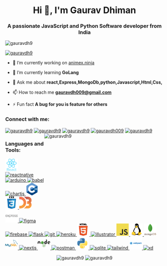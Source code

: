 <h1 align="center">Hi 👋, I'm Gaurav Dhiman</h1>
<h3 align="center">A passionate JavaScript and Python Software developer from India</h3>

<p align="left"> <img src="https://komarev.com/ghpvc/?username=gauravdh9&label=Profile%20views&color=0e75b6&style=flat" alt="gauravdh9" /> </p>

<p align="left"> <a href="https://github.com/ryo-ma/github-profile-trophy"><img src="https://github-profile-trophy.vercel.app/?username=gauravdh9" alt="gauravdh9" /></a> </p>

- 🔭 I’m currently working on [animex.ninja](https://github.com/routayush1/animexninja)

- 🌱 I’m currently learning **GoLang**

- 💬 Ask me about **react,Express,MongoDb,python,Javascript,Html,Css,**

- 📫 How to reach me **gauravdh009@gmail.com**

- ⚡ Fun fact **A bug for you is feature for others**

<h3 align="left">Connect with me:</h3>
<p align="left">
<a href="https://dev.to/gauravdh9" target="blank"><img align="center" src="https://cdn.jsdelivr.net/npm/simple-icons@3.0.1/icons/dev-dot-to.svg" alt="gauravdh9" height="30" width="40" /></a>
<a href="https://linkedin.com/in/gauravdh9" target="blank"><img align="center" src="https://cdn.jsdelivr.net/npm/simple-icons@3.0.1/icons/linkedin.svg" alt="gauravdh9" height="30" width="40" /></a>
<a href="https://dribbble.com/gauravdh9" target="blank"><img align="center" src="https://cdn.jsdelivr.net/npm/simple-icons@3.0.1/icons/dribbble.svg" alt="gauravdh9" height="30" width="40" /></a>
<a href="https://www.hackerrank.com/gauravdh009" target="blank"><img align="center" src="https://cdn.jsdelivr.net/npm/simple-icons@3.0.1/icons/hackerrank.svg" alt="gauravdh009" height="30" width="40" /></a>
<a href="https://www.leetcode.com/gauravdh9" target="blank"><img align="center" src="https://cdn.jsdelivr.net/npm/simple-icons@3.0.1/icons/leetcode.svg" alt="gauravdh9" height="30" width="40" /></a>
<img align="right"  width="380" height="250" src="https://github-readme-stats.vercel.app/api/top-langs?username=gauravdh9&show_icons=true&locale=en&layout=compact" alt="gauravdh9" />
</p>

<h3 align="left">Languages and Tools:</h3>
<p align="left"><a href="https://reactjs.org/" target="_blank"> <img src="https://raw.githubusercontent.com/devicons/devicon/master/icons/react/react-original-wordmark.svg" alt="react" width="40" height="40"/> </a> <a href="https://reactnative.dev/" target="_blank"> <img src="https://reactnative.dev/img/header_logo.svg" alt="reactnative" width="40" height="40"/> </a><a href="https://www.arduino.cc/" target="_blank"> <img src="https://cdn.worldvectorlogo.com/logos/arduino-1.svg" alt="arduino" width="40" height="40"/> </a> <a href="https://babeljs.io/" target="_blank"> <img src="https://www.vectorlogo.zone/logos/babeljs/babeljs-icon.svg" alt="babel" width="40" height="40"/> </a> <a href="https://www.chartjs.org" target="_blank"> <img src="https://www.chartjs.org/media/logo-title.svg" alt="chartjs" width="40" height="40"/> </a> <a href="https://www.w3schools.com/cpp/" target="_blank"> <img src="https://raw.githubusercontent.com/devicons/devicon/master/icons/cplusplus/cplusplus-original.svg" alt="cplusplus" width="40" height="40"/> </a> <a href="https://www.w3schools.com/css/" target="_blank"> <img src="https://raw.githubusercontent.com/devicons/devicon/master/icons/css3/css3-original-wordmark.svg" alt="css3" width="40" height="40"/> </a> <a href="https://d3js.org/" target="_blank"> <img src="https://raw.githubusercontent.com/devicons/devicon/master/icons/d3js/d3js-original.svg" alt="d3js" width="40" height="40"/> </a> <a href="https://expressjs.com" target="_blank"> <img src="https://raw.githubusercontent.com/devicons/devicon/master/icons/express/express-original-wordmark.svg" alt="express" width="40" height="40"/> </a> <a href="https://www.figma.com/" target="_blank"> <img src="https://www.vectorlogo.zone/logos/figma/figma-icon.svg" alt="figma" width="40" height="40"/> </a> <a href="https://firebase.google.com/" target="_blank"> <img src="https://www.vectorlogo.zone/logos/firebase/firebase-icon.svg" alt="firebase" width="40" height="40"/> </a> <a href="https://flask.palletsprojects.com/" target="_blank"> <img src="https://www.vectorlogo.zone/logos/pocoo_flask/pocoo_flask-icon.svg" alt="flask" width="40" height="40"/> </a> <a href="https://git-scm.com/" target="_blank"> <img src="https://www.vectorlogo.zone/logos/git-scm/git-scm-icon.svg" alt="git" width="40" height="40"/> </a> <a href="https://heroku.com" target="_blank"> <img src="https://www.vectorlogo.zone/logos/heroku/heroku-icon.svg" alt="heroku" width="40" height="40"/> </a> <a href="https://www.w3.org/html/" target="_blank"> <img src="https://raw.githubusercontent.com/devicons/devicon/master/icons/html5/html5-original-wordmark.svg" alt="html5" width="40" height="40"/> </a> <a href="https://www.adobe.com/in/products/illustrator.html" target="_blank"> <img src="https://www.vectorlogo.zone/logos/adobe_illustrator/adobe_illustrator-icon.svg" alt="illustrator" width="40" height="40"/> </a> <a href="https://developer.mozilla.org/en-US/docs/Web/JavaScript" target="_blank"> <img src="https://raw.githubusercontent.com/devicons/devicon/master/icons/javascript/javascript-original.svg" alt="javascript" width="40" height="40"/> </a> <a href="https://www.linux.org/" target="_blank"> <img src="https://raw.githubusercontent.com/devicons/devicon/master/icons/linux/linux-original.svg" alt="linux" width="40" height="40"/> </a> <a href="https://www.mongodb.com/" target="_blank"> <img src="https://raw.githubusercontent.com/devicons/devicon/master/icons/mongodb/mongodb-original-wordmark.svg" alt="mongodb" width="40" height="40"/> </a> <a href="https://www.mysql.com/" target="_blank"> <img src="https://raw.githubusercontent.com/devicons/devicon/master/icons/mysql/mysql-original-wordmark.svg" alt="mysql" width="40" height="40"/> </a> <a href="https://nextjs.org/" target="_blank"> <img src="https://cdn.worldvectorlogo.com/logos/nextjs-3.svg" alt="nextjs" width="40" height="40"/> </a> <a href="https://nodejs.org" target="_blank"> <img src="https://raw.githubusercontent.com/devicons/devicon/master/icons/nodejs/nodejs-original-wordmark.svg" alt="nodejs" width="40" height="40"/> </a> <a href="https://postman.com" target="_blank"> <img src="https://www.vectorlogo.zone/logos/getpostman/getpostman-icon.svg" alt="postman" width="40" height="40"/> </a> <a href="https://www.python.org" target="_blank"> <img src="https://raw.githubusercontent.com/devicons/devicon/master/icons/python/python-original.svg" alt="python" width="40" height="40"/> </a>  <a href="https://www.sqlite.org/" target="_blank"> <img src="https://www.vectorlogo.zone/logos/sqlite/sqlite-icon.svg" alt="sqlite" width="40" height="40"/> </a> <a href="https://tailwindcss.com/" target="_blank"> <img src="https://www.vectorlogo.zone/logos/tailwindcss/tailwindcss-icon.svg" alt="tailwind" width="40" height="40"/> </a> <a href="https://webpack.js.org" target="_blank"> <img src="https://raw.githubusercontent.com/devicons/devicon/d00d0969292a6569d45b06d3f350f463a0107b0d/icons/webpack/webpack-original-wordmark.svg" alt="webpack" width="40" height="40"/> </a> <a href="https://www.adobe.com/products/xd.html" target="_blank"> <img src="https://cdn.worldvectorlogo.com/logos/adobe-xd.svg" alt="xd" width="40" height="40"/> </a> </p>
<div >
<p align="center"><img  width="460" height="300" align="center" src="https://github-readme-streak-stats.herokuapp.com/?user=gauravdh9&" alt="gauravdh9" />
  <img  width="460" height="300" align="center" src="https://github-readme-stats.vercel.app/api?username=gauravdh9&show_icons=true&locale=en" alt="gauravdh9" /></p>

</div>
